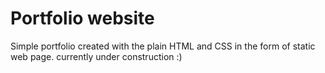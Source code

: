# Portfolio website
Simple portfolio created with the plain HTML and CSS in the form of static web page.
currently under construction :)
